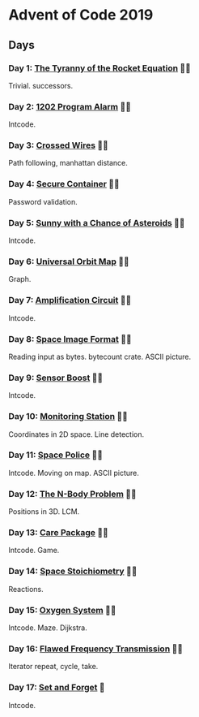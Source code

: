 # Advent of Code 2019

## Days

### Day 1: [The Tyranny of the Rocket Equation](day01/README.md) 🌟🌟

Trivial. successors.

### Day 2: [1202 Program Alarm](day02/README.md) 🌟🌟

Intcode.

### Day 3: [Crossed Wires](day03/README.md) 🌟🌟

Path following, manhattan distance.

### Day 4: [Secure Container](day04/README.md) 🌟🌟

Password validation.

### Day 5: [Sunny with a Chance of Asteroids](day05/README.md) 🌟🌟

Intcode.

### Day 6: [Universal Orbit Map](day06/README.md) 🌟🌟

Graph.

### Day 7: [Amplification Circuit](day07/README.md) 🌟🌟

Intcode.

### Day 8: [Space Image Format](day08/README.md) 🌟🌟

Reading input as bytes. bytecount crate. ASCII picture.

### Day 9: [Sensor Boost](day09/README.md) 🌟🌟

Intcode.

### Day 10: [Monitoring Station](day10/README.md) 🌟🌟

Coordinates in 2D space. Line detection.

### Day 11: [Space Police](day11/README.md) 🌟🌟

Intcode. Moving on map. ASCII picture.

### Day 12: [The N-Body Problem](day12/README.md) 🌟🌟

Positions in 3D. LCM.

### Day 13: [Care Package](day13/README.md) 🌟🌟

Intcode. Game.

### Day 14: [Space Stoichiometry](day14/README.md) 🌟🌟

Reactions.

### Day 15: [Oxygen System](day15/README.md) 🌟🌟

Intcode. Maze. Dijkstra.

### Day 16: [Flawed Frequency Transmission](day16/README.md) 🌟🌟

Iterator repeat, cycle, take.

### Day 17: [Set and Forget](day17/README.md) 🌟

Intcode.